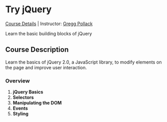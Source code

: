 # Try jQuery
[Course Details](http://try.jquery.com/) | Instructor: [Gregg Pollack](https://twitter.com/GreggPollack)

Learn the basic building blocks of jQuery

## Course Description
Learn the basics of jQuery 2.0, a JavaScript library, to modify elements on the page and improve user interaction.

### Overview
1. **jQuery Basics**
2. **Selectors**
3. **Manipulating the DOM**
4. **Events**
5. **Styling**